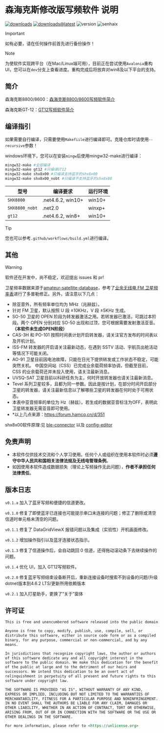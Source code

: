 # 森海克斯修改版写频软件 说明

[![downloads](https://img.shields.io/github/downloads/SydneyOwl/shx8x00-freq-writer-enhanced/total)](https://github.com/SydneyOwl/shx8x00-freq-writer-enhanced/releases?style=for-the-badge)
[![downloads@latest](https://img.shields.io/github/downloads/SydneyOwl/shx8x00-freq-writer-enhanced/latest/total)](https://github.com/SydneyOwl/shx8x00-freq-writer-enhanced/releases/latest?style=for-the-badge)
![version](https://img.shields.io/github/v/tag/sydneyowl/shx8x00-freq-writer-enhanced?label=version&style=flat-square?style=for-the-badge)
![senhaix](https://github.com/sydneyowl/senhaix-freq-writer-enhanced/actions/workflows/build.yml/badge.svg)

> [!important]
> 如有必要，请在任何操作前首先进行备份操作！

> [!NOTE]  
> 为使软件实现跨平台（在Mac/Linux端可用），目前正在尝试使用`Avalonia`重构UI，您可以在`dev`分支上查看进度。重构完成后将放弃对win8及以下平台的支持。

## 简介

森海克斯8800/8600：[森海克斯8800/8600写频软件简介](./shx8x00/readme.md)

森海克斯GT-12：[GT12写频软件简介](./GT12/readme.md)

## 编译指引

如果需要自行编译，只需要使用`Makefiile`进行编译即可。克隆仓库时请使用`--recursive`参数！

windows环境下，您可以在安装`mingw`后使用mingw32-make进行编译：

```powershell
mingw32-make #全部编译
mingw32-make gt12 #只编译GT12
mingw32-make shx8x00 #只编译支持蓝牙的shx8x00
mingw32-make shx8x00_nobt #只编译不支持蓝牙的shx8x00
```

|型号|编译要求|运行环境|
|---|---|---|
|`SHX8800`|.net4.6.2, win10+|win10+|
|`SHX8800_nobt`|.net2.0|winxp+|
|`gt12`|.net4.6.2, win8+|win10+|

> [!TIP]
> 您也可以参考`.github/workflows/build.yml`进行编译。

## 其他


> [!WARNING]  
> 软件还在开发中，尚不稳定，欢迎提出 issues 和 pr!

卫星频率数据来源于[amateur-satellite-database](https://github.com/palewire/amateur-satellite-database)，参考了[业余无线电 FM 卫星频率表](https://forum.hamcq.cn/d/351)进行了多普勒修正。另外，请注意以下几点：

+ 除亚音外，所有频率单位均为 MHz（兆赫兹）。
+ 针对 FM 卫星，默认按照 U 段 ±10KHz，V 段 ±5KHz 生成。
+ SO-50 卫星的 OPEN 阶段为转发器激活之用。若转发器已激活，可跳过本阶段。两个 OPEN 分别对应 SO-50 出现和过顶，您可根据需要发射激活亚音。**（本软件未生成OPEN阶段）**
+ CAS-3H 和 PO-101 按照时间表计划开启转发器，请关注官方发布的时间表以及开机计划。
+ ISS-FM 转发器的开启请关注最新动态，在遇到 SSTV 活动、宇航员出舱活动等情况下可能关闭。
+ AO-91 卫星目前因电池故障，只能在日光下提供转发或工作状态不稳定，可能突然关机。
中国空间站（CSS）已完成业余载荷频率协调，但截至目前，CSS 的业余载荷还并未投入使用，请关注最新消息。
+ UVSQ-SAT 卫星目前以科研任务为主，何时开放转发器也请关注最新消息。
+ Tevel 系列卫星较多，且都为同一参数。因此是按计划，在部分时间开启部分卫星的转发器，请关注最新信息以了解哪些卫星的转发器在何时处于可用状态。
+ 本表中亚音频率的单位为 Hz（赫兹）。若生成的数据亚音标注为OFF，表明此卫星转发器无需亚音即可使用。
+ *以上几点来源：https://forum.hamcq.cn/d/351

shx8x00软件原理:见 [ble-connector](https://github.com/SydneyOwl/shx8800-ble-connector) 以及 [config-editor](https://github.com/SydneyOwl/shx8800-config-editor)

## 免责声明

- 本软件仅供技术交流和个人学习使用。任何个人或组织在使用本软件时必须**遵守中华人民共和国相关法律法规及无线电管理条例**。
- 如因使用本软件造成数据损失（理论上写频操作无此问题），**作者不承担任何法律责任**。

## 版本日志

`v0.1.a` 加入了蓝牙写频和便捷的信道更改。

`v0.1.0` 修复了即使蓝牙已连接也可能提示串口未连接的问题；修正了删除或清空信道时单元格未清空的问题。

`v0.1.1` 修复了 DataGridViewX 报错问题以及集成（实验性）开机画面修改。

`v0.1.2` 增加操作指引以及蓝牙连接状态指示。

`v0.1.3` 修复了信道操作后，会自动跳回 0 信道，还得拖动滚动条下去继续操作的问题。

`v0.1.4` 优化 UI，加入 GT12写频软件。

`v0.2.0` 修复蓝牙写频结束设备断开后，重新连接设备时搜索不到设备的问题/升级dotnet版本到4.6.2 LTS/更新所用依赖版本

`v0.2.1` 加入打星助手，更换了“关于”窗体

## 许可证

```markdown
This is free and unencumbered software released into the public domain.

Anyone is free to copy, modify, publish, use, compile, sell, or
distribute this software, either in source code form or as a compiled
binary, for any purpose, commercial or non-commercial, and by any
means.

In jurisdictions that recognize copyright laws, the author or authors
of this software dedicate any and all copyright interest in the
software to the public domain. We make this dedication for the benefit
of the public at large and to the detriment of our heirs and
successors. We intend this dedication to be an overt act of
relinquishment in perpetuity of all present and future rights to this
software under copyright law.

THE SOFTWARE IS PROVIDED "AS IS", WITHOUT WARRANTY OF ANY KIND,
EXPRESS OR IMPLIED, INCLUDING BUT NOT LIMITED TO THE WARRANTIES OF
MERCHANTABILITY, FITNESS FOR A PARTICULAR PURPOSE AND NONINFRINGEMENT.
IN NO EVENT SHALL THE AUTHORS BE LIABLE FOR ANY CLAIM, DAMAGES OR
OTHER LIABILITY, WHETHER IN AN ACTION OF CONTRACT, TORT OR OTHERWISE,
ARISING FROM, OUT OF OR IN CONNECTION WITH THE SOFTWARE OR THE USE OR
OTHER DEALINGS IN THE SOFTWARE.

For more information, please refer to <https://unlicense.org>
```
